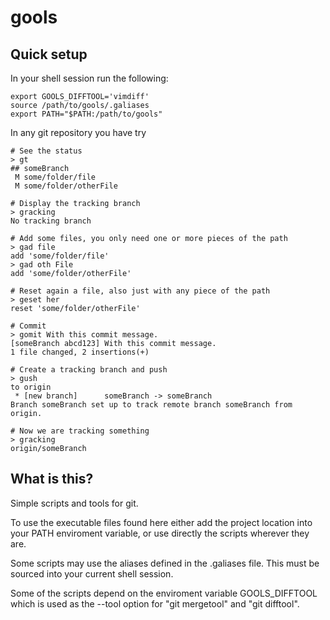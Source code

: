 gools
=====


Quick setup
-----------

In your shell session run the following:

	export GOOLS_DIFFTOOL='vimdiff'
	source /path/to/gools/.galiases
	export PATH="$PATH:/path/to/gools"

In any git repository you have try

	# See the status
	> gt
	## someBranch
	 M some/folder/file
	 M some/folder/otherFile
	
	# Display the tracking branch
	> gracking
	No tracking branch
	
	# Add some files, you only need one or more pieces of the path
	> gad file
	add 'some/folder/file'
	> gad oth File
	add 'some/folder/otherFile'
	
	# Reset again a file, also just with any piece of the path
	> geset her
	reset 'some/folder/otherFile'
	
	# Commit
	> gomit With this commit message.
	[someBranch abcd123] With this commit message.
	1 file changed, 2 insertions(+)
	
	# Create a tracking branch and push
	> gush
	to origin
	 * [new branch]      someBranch -> someBranch
	Branch someBranch set up to track remote branch someBranch from origin.
	
	# Now we are tracking something
	> gracking
	origin/someBranch


What is this?
-------------

Simple scripts and tools for git.


To use the executable files found here either add the project location into your PATH enviroment variable, or use directly the scripts wherever they are.

Some scripts may use the aliases defined in the .galiases file. This must be sourced into your current shell session.

Some of the scripts depend on the enviroment variable GOOLS_DIFFTOOL
which is used as the --tool option for "git mergetool" and "git difftool".


